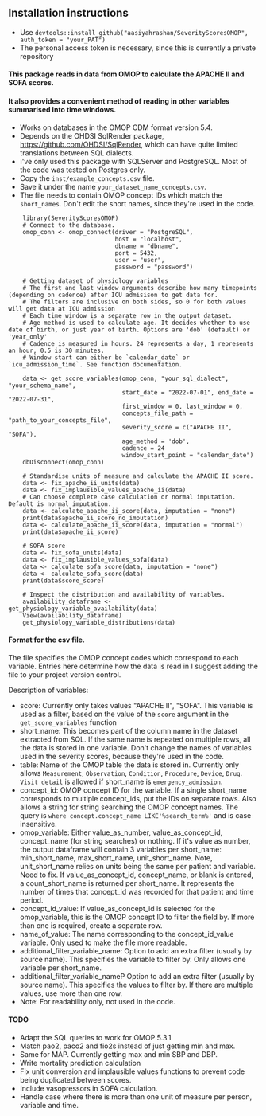 ## Installation instructions
- Use `devtools::install_github("aasiyahrashan/SeverityScoresOMOP", auth_token = "your_PAT")`
- The personal access token is necessary, since this is currently a private repository

#### This package reads in data from OMOP to calculate the APACHE II and SOFA scores. 
#### It also provides a convenient method of reading in other variables summarised into time windows.
- Works on databases in the OMOP CDM format version 5.4. 
- Depends on the OHDSI SqlRender package, https://github.com/OHDSI/SqlRender, which can have quite limited translations between SQL dialects.
- I've only used this package with SQLServer and PostgreSQL. Most of the code was tested on Postgres only.
- Copy the `inst/example_concepts.csv` file. 
- Save it under the name `your_dataset_name_concepts.csv`. 
- The file needs to contain OMOP concept IDs which match the `short_names`. Don't edit the short names, since they're used in the code.
````
    library(SeverityScoresOMOP)
    # Connect to the database.
    omop_conn <- omop_connect(driver = "PostgreSQL",
                              host = "localhost",
                              dbname = "dbname",
                              port = 5432,
                              user = "user",
                              password = "password")

    # Getting dataset of physiology variables
    # The first and last window arguments describe how many timepoints (depending on cadence) after ICU admisison to get data for.
    # The filters are inclusive on both sides, so 0 for both values will get data at ICU admission
    # Each time window is a separate row in the output dataset. 
    # Age method is used to calculate age. It decides whether to use date of birth, or just year of birth. Options are 'dob' (default) or 'year_only'
    # Cadence is measured in hours. 24 represents a day, 1 represents an hour, 0.5 is 30 minutes.
    # Window start can either be `calendar_date` or `icu_admission_time`. See function documentation.

    data <- get_score_variables(omop_conn, "your_sql_dialect", "your_schema_name", 
                                start_date = "2022-07-01", end_date = "2022-07-31",
                                first_window = 0, last_window = 0, 
                                concepts_file_path = "path_to_your_concepts_file", 
                                severity_score = c("APACHE II", "SOFA"),
                                age_method = 'dob',
                                cadence = 24
                                window_start_point = "calendar_date")
    dbDisconnect(omop_conn)
    
    # Standardise units of measure and calculate the APACHE II score.
    data <- fix_apache_ii_units(data)
    data <- fix_implausible_values_apache_ii(data)
    # Can choose complete case calculation or normal imputation. Default is normal imputation.
    data <- calculate_apache_ii_score(data, imputation = "none")
    print(data$apache_ii_score_no_imputation)
    data <- calculate_apache_ii_score(data, imputation = "normal")
    print(data$apache_ii_score)
    
    # SOFA score
    data <- fix_sofa_units(data)
    data <- fix_implausible_values_sofa(data)
    data <- calculate_sofa_score(data, imputation = "none")
    data <- calculate_sofa_score(data)
    print(data$score_score)

    # Inspect the distribution and availability of variables.
    availability_dataframe <- get_physiology_variable_availability(data)
    View(availability_dataframe)
    get_physiology_variable_distributions(data)
````

#### Format for the csv file.
The file specifies the OMOP concept codes which correspond to each variable. Entries here determine how the data is read in	
I suggest adding the file to your project version control.
	
	
Description of variables:
- score: Currently only takes values "APACHE II", "SOFA". This variable is used as a filter, based on the value of the `score` argument in the `get_score_variables` function
- short_name:	This becomes part of the column name in the dataset extracted from SQL. If the same name is repeated on multiple rows, all the data is stored in one variable. Don't change the names of variables used in the severity scores, because they're used in the code.
- table: Name of the OMOP table the data is stored in. Currently only allows `Measurement`, `Observation`, `Condition`, `Procedure`, `Device`, `Drug`. `Visit detail` is allowed if short_name is `emergency_admission`.
- concept_id: 	OMOP concept ID for the variable. If a single short_name corresponds to multiple concept_ids, put the IDs on separate rows. Also allows a string for string searching the OMOP concept names. The query is `where concept.concept_name LIKE'%search_term%'` and is case insensitive.
- omop_variable:	Either value_as_number, value_as_concept_id, concept_name (for string searches) or nothing. If it's value as number, the output dataframe will contain 3 variables per short_name: min_short_name, max_short_name, unit_short_name. Note, unit_short_name relies on units being the same per patient and variable. Need to fix. If value_as_concept_id, concept_name, or blank is entered, a count_short_name is returned per short_name. It represents the number of times that concept_id was recorded for that patient and time period.
- concept_id_value:	If value_as_concept_id is selected for the omop_variable, this is the OMOP concept ID to filter the field by. If more than one is required, create a separate row.
- name_of_value:	The name corresponding to the concept_id_value variable. Only used to make the file more readable.
- additional_filter_variable_name:	Option to add an extra filter (usually by source name). This specifies the variable to filter by. Only allows one variable per short_name.
- additional_filter_variable_nameP	Option to add an extra filter (usually by source name). This specifies the values to filter by. If there are multiple values, use more than one row.
- Note:	For readability only, not used in the code.



#### TODO
- Adapt the SQL queries to work for OMOP 5.3.1
- Match pao2, paco2 and fio2s instead of just getting min and max.
- Same for MAP. Currently getting max and min SBP and DBP. 
- Write mortality prediction calculation
- Fix unit conversion and implausible values functions to prevent code being duplicated between scores.
- Include vasopressors in SOFA calculation.
- Handle case where there is more than one unit of measure per person, variable and time.


